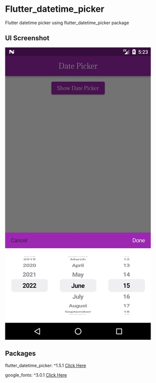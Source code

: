 # Flutter_datetime_picker

Flutter datetime picker using flutter_datetime_picker package


## UI Screenshot

![](screenshot/Screenshot.jpg)

## Packages

flutter_datetime_picker: ^1.5.1 [Click Here](https://pub.dev/packages/flutter_datetime_picker)

google_fonts: ^3.0.1 [Click Here](https://pub.dev/packages/google_fonts)
